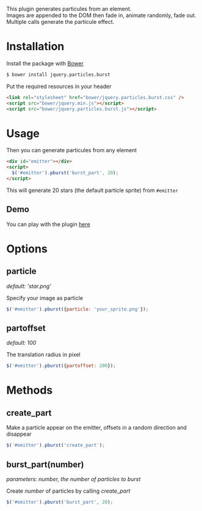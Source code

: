 This plugin generates particules from an element.  
Images are appended to the DOM then fade in, animate randomly, fade out.  
Multiple calls generate the particule effect.

Installation
============

Install the package with [Bower](http://bower.io/)

```bash
$ bower install jquery.particles.burst
```

Put the required resources in your header

```html
<link rel="stylesheet" href="bower/jquery.particles.burst.css" />
<script src="bower/jquery.min.js"></script>
<script src="bower/jquery.particles.burst.js"></script>
```

Usage
=====

Then you can generate particules from any element

```html
<div id="emitter"></div>
<script>
  $('#emitter').pburst('burst_part', 20);
</script>
```

This will generate 20 stars (the default particle sprite) from `#emitter`

Demo
----

You can play with the plugin [here](http://pburst.gprod.net)

Options
=======

particle
--------

_default: 'star.png'_

Specify your image as particle

```javascript
$('#emitter').pburst({particle: 'your_sprite.png'});
```

partoffset
----------

_default: 100_

The translation radius in pixel

```javascript
$('#emitter').pburst({partoffset: 200});
```

Methods
=======

create_part
-----------

Make a particle appear on the emitter, offsets in a random direction and disappear

```javascript
$('#emitter').pburst('create_part');
```

burst_part(number)
------------------

_parameters: number, the number of particles to burst_

Create _number_ of particles by calling _create_part_

```javascript
$('#emitter').pburst('burst_part', 20);
```

